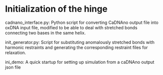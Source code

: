 # Initialization of the hinge

cadnano_interface.py: Python script for converting CaDNAno output file into oxDNA input file, modified to be able to deal with stretched bonds connecting two bases in the same helix.

init_generator.py: Script for substituting anomalously stretched bonds with harmonic restraints and generating the corresponding restraint files for relaxation.

ini_demo: A quick startup for setting up simulation from a caDNAno output json file
